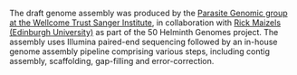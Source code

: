 [//]: # (Created by ./bin/manage_files.pl from ./species/Nippostrongylus_brasiliensis/PRJEB511/Nippostrongylus_brasiliensis_PRJEB511.assembly.html on Thu Jun 11 13:44:57 2020)
The draft genome assembly was produced by the [Parasite Genomic group at the Wellcome Trust Sanger Institute](http://www.sanger.ac.uk/research/projects/parasitegenomics/), in collaboration with [Rick Maizels (Edinburgh University)](http://maizelsgroup.biology.ed.ac.uk/) as part of the 50 Helminth Genomes project. The assembly uses Illumina paired-end sequencing followed by an in-house genome assembly pipeline comprising various steps, including contig assembly, scaffolding, gap-filling and error-correction.
